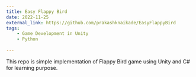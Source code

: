 ```yaml
---
title: Easy Flappy Bird
date: 2022-11-25
external_link: https://github.com/prakashknaikade/EasyFlappyBird
tags:
    - Game Development in Unity
    - Python
  
---
```


This repo is simple implementation of Flappy Bird game using Unity and C# for learning purpose.

<!--more-->
